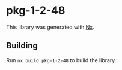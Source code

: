 # pkg-1-2-48

This library was generated with [Nx](https://nx.dev).

## Building

Run `nx build pkg-1-2-48` to build the library.
